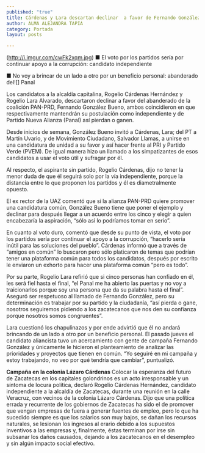 ```yaml
---
published: "true"
title: Cárdenas y Lara descartan declinar  a favor de Fernando González Bueno
author: ALMA ALEJANDRA TAPIA
category: Portada
layout: posts

---
```


(http://i.imgur.com/cwFk2xqm.jpg)
■ El voto por los partidos sería por continuar apoyo a la corrupción: candidato independiente

■ No voy a brincar de un lado a otro por un beneficio personal: abanderado del![] Panal

Los candidatos a la alcaldía capitalina, Rogelio Cárdenas Hernández y Rogelio Lara Alvarado, descartaron declinar a favor del abanderado de la coalición PAN-PRD, Fernando González Bueno, ambos coincidieron en que respectivamente mantendrán su postulación como independiente y de Partido Nueva Alianza (Panal) así pierdan o ganen.

Desde inicios de semana, González Bueno invitó a Cárdenas, Lara; del PT a Martín Uvario, y de Movimiento Ciudadano, Salvador Llamas, a unirse en una candidatura de unidad a su favor y así hacer frente al PRI y Partido Verde (PVEM). 
De igual manera hizo un llamado a los simpatizantes de esos candidatos a usar el voto útil y sufragar por él.

Al respecto, el aspirante sin partido, Rogelio Cárdenas, dijo no tener la menor duda de que él seguirá solo por la vía independiente, porque la distancia entre lo que proponen los partidos y él es diametralmente opuesto.

El ex rector de la UAZ comentó que si la alianza PAN-PRD quiere promover una candidatura común, González Bueno tiene que poner el ejemplo y declinar para después llegar a un acuerdo entre los cinco y elegir a quien encabezaría la aspiración, “sólo así lo podríamos tomar en serio”.

En cuanto al voto duro, comentó que desde su punto de vista, el voto por los partidos sería por continuar el apoyo a la corrupción, “hacerlo sería inútil para las soluciones del pueblo”. Cárdenas informó que a través de “amigos en común” lo buscaron pero sólo platicaron de temas que podrían tener una plataforma común para todos los candidatos, después por escrito le enviaron un exhorto para hacer una plataforma común “pero es todo”.

Por su parte, Rogelio Lara refirió que si cinco personas han confiado en él, les será fiel hasta el final, “el Panal me ha abierto las puertas y no voy a traicionarlos porque soy una persona que da su palabra hasta el final”.
Aseguró ser respetuoso al llamado de Fernando González, pero su determinación es trabajar por su partido y la ciudadanía, “así pierda o gane, nosotros seguiremos pidiendo a los zacatecanos que nos den su confianza porque nosotros somos congruentes”.

Lara cuestionó los chapulinazos y por ende advirtió que él no andará brincando de un lado a otro por un beneficio personal.
El pasado jueves el candidato aliancista tuvo un acercamiento con gente de campaña Fernando González y únicamente le hicieron el planteamiento de analizar las prioridades y proyectos que tienen en común. 
“Yo seguiré en mi campaña y estoy trabajando, no veo por qué tendría que cambiar”, puntualizó. 

**Campaña en la colonia 
Lázaro Cárdenas**
Colocar la esperanza del futuro de Zacatecas en los capitales golondrinos es un acto irresponsable y un síntoma de locura política, declaró Rogelio Cárdenas Hernández, candidato independiente a la alcaldía de Zacatecas, durante una reunión en la calle Veracruz, con vecinos de la colonia Lázaro Cárdenas.
Dijo que una política errada y recurrente de los gobiernos de Zacatecas ha sido el de promover que vengan empresas de fuera a generar fuentes de empleo, pero lo que ha sucedido siempre es que los salarios son muy bajos, se dañan los recursos naturales, se lesionan los ingresos al erario debido a los supuestos inventivos a las empresas y, finalmente, éstas terminan por irse sin subsanar los daños causados, dejando a los zacatecanos en el desempleo y sin algún impacto social efectivo.
